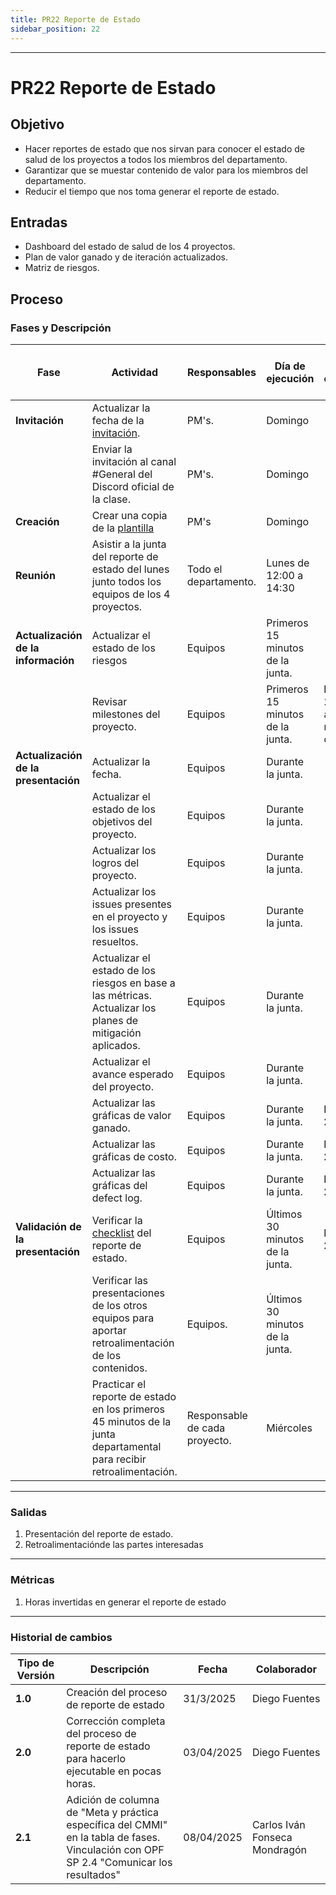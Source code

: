 ```yaml
---
title: PR22 Reporte de Estado
sidebar_position: 22
---
```


---

# PR22 Reporte de Estado

## Objetivo

- Hacer reportes de estado que nos sirvan para conocer el estado de salud de los proyectos a todos los miembros del departamento.
- Garantizar que se muestar contenido de valor para los miembros del departamento.
- Reducir el tiempo que nos toma generar el reporte de estado.

## Entradas

- Dashboard del estado de salud de los 4 proyectos.
- Plan de valor ganado y de iteración actualizados.
- Matriz de riesgos.

## Proceso

### Fases y Descripción

| Fase                                | Actividad                                                                                                                                                                                              | Responsables                     | Día de ejecución | Meta y práctica específica del CMMI |
| ----------------------------------- | ------------------------------------------------------------------------------------------------------------------------------------------------------------------------------------------------------ | -------------------------------- | ---------------- | ----------------------------------- |
| **Invitación**                      | Actualizar la fecha de la [invitación](https://www.canva.com/design/DAGjckcb6PU/07croDD71JkA1IXMmCwCJg/edit?utm_content=DAGjckcb6PU&utm_campaign=designshare&utm_medium=link2&utm_source=sharebutton). | PM's.                            | Domingo          |
|                                     | Enviar la invitación al canal #General del Discord oficial de la clase. | PM's.                            | Domingo          |
| **Creación**  | Crear una copia de la [plantilla](https://www.canva.com/design/DAGjbEDjp00/0OWUTXZrhELqB7nTOjtClA/edit?utm_content=DAGjbEDjp00&utm_campaign=designshare&utm_medium=link2&utm_source=sharebutton)       | PM's        | Domingo    |
| **Reunión**  | Asistir a la junta del reporte de estado del lunes junto todos los equipos de los 4 proyectos.       | Todo el departamento.  | Lunes de 12:00 a 14:30  |
| **Actualización de la información** | Actualizar el estado de los riesgos  | Equipos | Primeros 15 minutos de la junta. |
|                                    | Revisar milestones del proyecto.  | Equipos | Primeros 15 minutos de la junta. | **PMC SP 1.7** (Llevar a cabo las revisiones de hitos) |
| **Actualización de la presentación** | Actualizar la fecha.  | Equipos | Durante la junta.  |
|                                     | Actualizar el estado de los objetivos del proyecto.  | Equipos    | Durante la junta.  |
|                                     | Actualizar los logros del proyecto.    | Equipos   | Durante la junta.  |
|                                     | Actualizar los issues presentes en el proyecto y los issues resueltos.| Equipos   | Durante la junta.  |
|                                     | Actualizar el estado de los riesgos en base a las métricas. Actualizar los planes de mitigación aplicados. | Equipos   | Durante la junta.  |
|                                     | Actualizar el avance esperado del proyecto. | Equipos   | Durante la junta.  |
|                                     | Actualizar las gráficas de valor ganado. | Equipos    | Durante la junta.  | **MA, SP 2.4** |
|                                     | Actualizar las gráficas de costo.        | Equipos   | Durante la junta.  | **MA, SP 2.4**   |
|                                     | Actualizar las gráficas del defect log.        | Equipos   | Durante la junta.  | **MA, SP 2.4**   |
| **Validación de la presentación**   | Verificar la [checklist](https://docs.google.com/document/d/1skvIHlFhoJjGSoHj_fZ98gRAkRll7O8zY8Facau6crE/edit?usp=sharing) del reporte de estado.   | Equipos   | Últimos 30 minutos de la junta.          | **MA, SP 2.4**  |
|                     | Verificar las presentaciones de los otros equipos para aportar retroalimentación de los contenidos.   | Equipos.    | Últimos 30 minutos de la junta.          |  |
|                                     | Practicar el reporte de estado en los primeros 45 minutos de la junta departamental para recibir retroalimentación. | Responsable de cada proyecto.    | Miércoles |

---

### Salidas

1. Presentación del reporte de estado.
2. Retroalimentaciónde las partes interesadas

---

### Métricas

1. Horas invertidas en generar el reporte de estado

---

### Historial de cambios

| **Tipo de Versión** | **Descripción**                                                                                                                         | **Fecha**  | **Colaborador**               |
| ------------------- | --------------------------------------------------------------------------------------------------------------------------------------- | ---------- | ----------------------------- |
| **1.0**             | Creación del proceso de reporte de estado                                                                                               | 31/3/2025  | Diego Fuentes                 |
| **2.0**             | Corrección completa del proceso de reporte de estado para hacerlo ejecutable en pocas horas.                                            | 03/04/2025 | Diego Fuentes                 |
| **2.1**             | Adición de columna de "Meta y práctica específica del CMMI" en la tabla de fases. Vinculación con OPF SP 2.4 "Comunicar los resultados" | 08/04/2025 | Carlos Iván Fonseca Mondragón |
